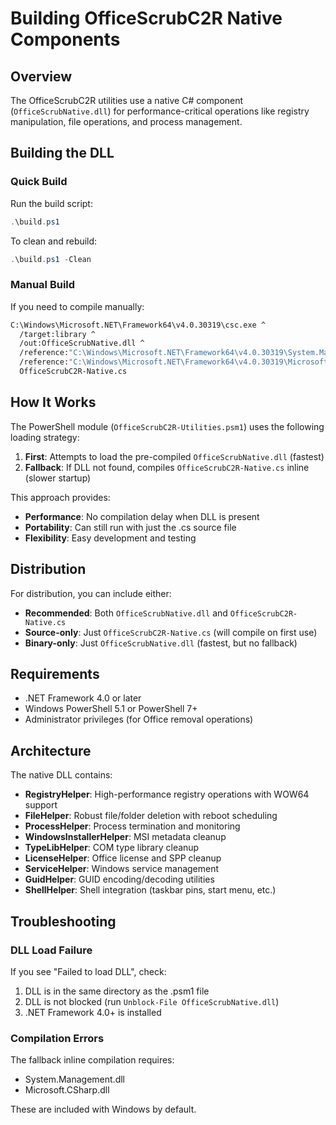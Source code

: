 # Building OfficeScrubC2R Native Components

## Overview

The OfficeScrubC2R utilities use a native C# component (`OfficeScrubNative.dll`) for performance-critical operations like registry manipulation, file operations, and process management.

## Building the DLL

### Quick Build

Run the build script:

```powershell
.\build.ps1
```

To clean and rebuild:

```powershell
.\build.ps1 -Clean
```

### Manual Build

If you need to compile manually:

```cmd
C:\Windows\Microsoft.NET\Framework64\v4.0.30319\csc.exe ^
  /target:library ^
  /out:OfficeScrubNative.dll ^
  /reference:"C:\Windows\Microsoft.NET\Framework64\v4.0.30319\System.Management.dll" ^
  /reference:"C:\Windows\Microsoft.NET\Framework64\v4.0.30319\Microsoft.CSharp.dll" ^
  OfficeScrubC2R-Native.cs
```

## How It Works

The PowerShell module (`OfficeScrubC2R-Utilities.psm1`) uses the following loading strategy:

1. **First**: Attempts to load the pre-compiled `OfficeScrubNative.dll` (fastest)
2. **Fallback**: If DLL not found, compiles `OfficeScrubC2R-Native.cs` inline (slower startup)

This approach provides:

- **Performance**: No compilation delay when DLL is present
- **Portability**: Can still run with just the .cs source file
- **Flexibility**: Easy development and testing

## Distribution

For distribution, you can include either:

- **Recommended**: Both `OfficeScrubNative.dll` and `OfficeScrubC2R-Native.cs`
- **Source-only**: Just `OfficeScrubC2R-Native.cs` (will compile on first use)
- **Binary-only**: Just `OfficeScrubNative.dll` (fastest, but no fallback)

## Requirements

- .NET Framework 4.0 or later
- Windows PowerShell 5.1 or PowerShell 7+
- Administrator privileges (for Office removal operations)

## Architecture

The native DLL contains:

- **RegistryHelper**: High-performance registry operations with WOW64 support
- **FileHelper**: Robust file/folder deletion with reboot scheduling
- **ProcessHelper**: Process termination and monitoring
- **WindowsInstallerHelper**: MSI metadata cleanup
- **TypeLibHelper**: COM type library cleanup
- **LicenseHelper**: Office license and SPP cleanup
- **ServiceHelper**: Windows service management
- **GuidHelper**: GUID encoding/decoding utilities
- **ShellHelper**: Shell integration (taskbar pins, start menu, etc.)

## Troubleshooting

### DLL Load Failure

If you see "Failed to load DLL", check:

1. DLL is in the same directory as the .psm1 file
2. DLL is not blocked (run `Unblock-File OfficeScrubNative.dll`)
3. .NET Framework 4.0+ is installed

### Compilation Errors

The fallback inline compilation requires:

- System.Management.dll
- Microsoft.CSharp.dll

These are included with Windows by default.
